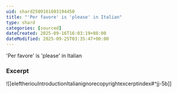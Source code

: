 ```yaml
---
uid: shard2509161603194450
title: "'Per favore' is 'please' in Italian"
type: shard
categories: [sourced]
dateCreated: 2025-09-16T16:03:19+08:00
dateModified: 2025-09-25T03:35:47+00:00
---
```

'Per favore' is 'please' in Italian
### Excerpt
![[eleftheriouIntroductionItalianignorecopyrightexcerptindex#^jj-5b]]